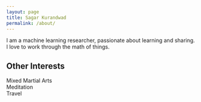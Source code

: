 ```yaml
---
layout: page
title: Sagar Kurandwad
permalink: /about/
---
```


I am a machine learning researcher, passionate about learning and sharing. I love to work through the math of things.

## Other Interests

Mixed Martial Arts  
Meditation  
Travel  

